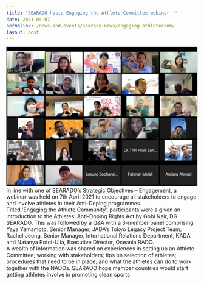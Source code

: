 ```yaml
---
title: "SEARADO hosts Engaging the Athlete Committee webinar  "
date: 2021-04-07
permalink: /news-and-events/searado-news/engaging-athletecomm/
layout: post
---
```


![Alt text for image on Isomer site](/images/athlete%20comm%20webinar.jpg)
In line with one of SEARADO’s Strategic Objectives – Engagement, a webinar was held on 7th April 2021 to encourage all stakeholders to engage and involve athletes in their Anti-Doping programmes. <br>Titled ‘Engaging the Athlete Community’, participants were a given an introduction to the Athletes’ Anti-Doping Rights Act by Gobi Nair, DG SEARADO. This was followed by a Q&A with a 3-member panel comprising Yaya Yamamoto, Senior Manager, JADA’s Tokyo Legacy Project Team; Rachel Jeong, Senior Manager, International Relations Department, KADA and Natanya Potoi-Ulia, Executive Director, Oceania RADO.
<br>A wealth of information was shared on experiences in setting up an Athlete Committee; working with stakeholders; tips on selection of athletes; procedures that need to be in place; and what the athletes can do to work together with the NADOs.
SEARADO hope  member countries would start getting athletes involve in promoting clean sports